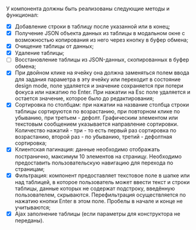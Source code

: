 У компонента должны быть реализованы следующие методы и функционал:

- [x] Добавление строки в таблицу после указанной или в конец;
- [x] Получение JSON объекта данных из таблицы в модальном окне с возможностью копирования из него через кнопку в буфер обмена;
- [x] Очищение таблицы от данных;
- [x] Удаление таблицы;
- [ ] Восстановление таблицы из JSON-данных, скопированных в буфер обмена;
- [x] При двойном клике на ячейку она должна заменяться полем ввода для задания параметра в эту ячейку или переходит в состояние design mode, поле удаляется и значение сохраняется при потери фокуса или нажатию по Enter. При нажатии на Esc поле удаляется и остается значение, которое было до редактирования;
- [x] Сортировка по столбцам: при нажатии на название столбца строки таблицы сортируются по возрастанию, при повторном клике по убыванию, при третьем - дефолт. Графическим элементом или текстовым сообщением указывается направление сортировки. Количество нажатий - три - то есть первый раз сортировка по возрастанию, второй раз - по убыванию, третий - дефолтная сортировка;
- [x] Клиентская пагинация: данные необходимо отображать постранично, максимум 10 элементов на страницу. Необходимо предоставить пользовательскую навигацию для перехода по страницам;
- [x] Фильтрация: компонент предоставляет текстовое поле в шапке или над таблицей, в которое пользователь может ввести текст и строки таблицы, данные которых не содержат подстроку, введённую пользователем, скрываются. Перефильтрация осуществляется по нажатию кнопки Enter в этом поле. Пробелы в начале и конце не учитываются;
- [x] Ajax заполнение таблицы (если параметры для конструктора не переданы).
